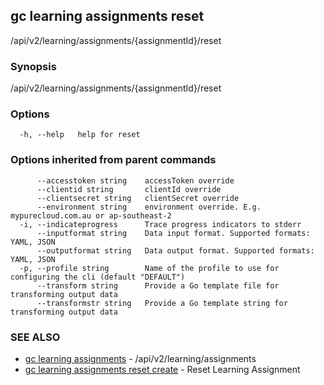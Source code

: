 ## gc learning assignments reset

/api/v2/learning/assignments/{assignmentId}/reset

### Synopsis

/api/v2/learning/assignments/{assignmentId}/reset

### Options

```
  -h, --help   help for reset
```

### Options inherited from parent commands

```
      --accesstoken string    accessToken override
      --clientid string       clientId override
      --clientsecret string   clientSecret override
      --environment string    environment override. E.g. mypurecloud.com.au or ap-southeast-2
  -i, --indicateprogress      Trace progress indicators to stderr
      --inputformat string    Data input format. Supported formats: YAML, JSON
      --outputformat string   Data output format. Supported formats: YAML, JSON
  -p, --profile string        Name of the profile to use for configuring the cli (default "DEFAULT")
      --transform string      Provide a Go template file for transforming output data
      --transformstr string   Provide a Go template string for transforming output data
```

### SEE ALSO

* [gc learning assignments](gc_learning_assignments.html)	 - /api/v2/learning/assignments
* [gc learning assignments reset create](gc_learning_assignments_reset_create.html)	 - Reset Learning Assignment


